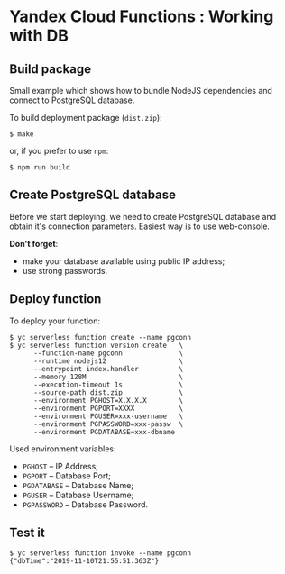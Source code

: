 # Yandex Cloud Functions : Working with DB

## Build package

Small example which shows how to bundle NodeJS dependencies
and connect to PostgreSQL database.

To build deployment package (`dist.zip`):

    $ make

or, if you prefer to use `npm`:

    $ npm run build

## Create PostgreSQL database

Before we start deploying, we need to create PostgreSQL database
and obtain it's connection parameters. Easiest way is to use web-console.

**Don't forget**:
* make your database available using public IP address;
* use strong passwords.

## Deploy function

To deploy your function:

    $ yc serverless function create --name pgconn
    $ yc serverless function version create   \
          --function-name pgconn              \
          --runtime nodejs12                  \
          --entrypoint index.handler          \
          --memory 128M                       \
          --execution-timeout 1s              \
          --source-path dist.zip              \
          --environment PGHOST=X.X.X.X        \
          --environment PGPORT=XXXX           \
          --environment PGUSER=xxx-username   \
          --environment PGPASSWORD=xxx-passw  \
          --environment PGDATABASE=xxx-dbname

Used environment variables:

* `PGHOST` – IP Address;
* `PGPORT` – Database Port;
* `PGDATABASE` – Database Name;
* `PGUSER` – Database Username;
* `PGPASSWORD` – Database Password.

## Test it

    $ yc serverless function invoke --name pgconn
    {"dbTime":"2019-11-10T21:55:51.363Z"}